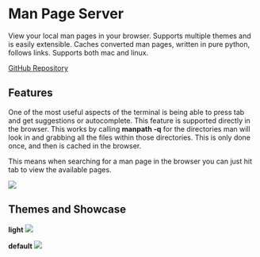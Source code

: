 # Man Page Server

View your local man pages in your browser. Supports multiple themes and is easily extensible. Caches converted man pages, written in pure python, follows links. Supports both mac and linux.

[GitHub Repository](https://github.com/Castersen/man_server_python)

## Features

One of the most useful aspects of the terminal is being able to press tab and get suggestions or autocomplete. This feature is supported directly in the browser. This works by calling **manpath -q** for the directories man will look in and grabbing all the files within those directories. This is only done once, and then is cached in the browser.

This means when searching for a man page in the browser you can just hit tab to view the available pages.

<img src="../images/man-server/autocomplete.webp">

## Themes and Showcase

**light**
<img src="../images/man-server/light-theme.webp">

**default**
<img src="../images/man-server/dark-theme.webp">